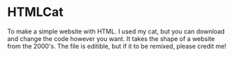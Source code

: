 # HTMLCat
To make a simple website with HTML. I used my cat, but you can download and change the code however you want. It takes the shape of a website from the 2000's. 
The file is editible, but if it to be remixed, please credit me!
